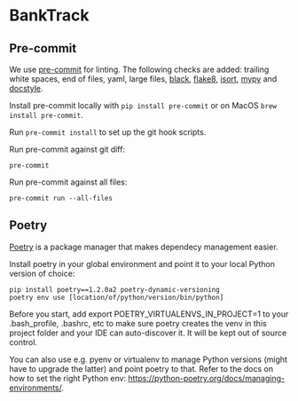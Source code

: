 # BankTrack

## Pre-commit

We use [pre-commit](https://pre-commit.com/) for linting. The following checks are added: trailing white spaces, end of files, yaml, large files, [black](https://black.readthedocs.io/en/stable/), [flake8](https://flake8.pycqa.org/en/latest/), [isort](https://pycqa.github.io/isort/), [mypy](http://www.mypy-lang.org/) and [docstyle](http://www.pydocstyle.org/en/stable/).

Install pre-commit locally with `pip install pre-commit` or on MacOS `brew install pre-commit`.

Run `pre-commit install` to set up the git hook scripts.

Run pre-commit against git diff:

```
pre-commit
```

Run pre-commit against all files:

```
pre-commit run --all-files
```

## Poetry

[Poetry](https://python-poetry.org/) is a package manager that makes dependecy management easier.

Install poetry in your global environment and point it to your local Python version of choice:

```shell
pip install poetry==1.2.0a2 poetry-dynamic-versioning
poetry env use [location/of/python/version/bin/python]
```

Before you start, add export POETRY_VIRTUALENVS_IN_PROJECT=1 to your .bash_profile, .bashrc, etc to make sure poetry creates the venv in this project folder and your IDE can auto-discover it. It will be kept out of source control.

You can also use e.g. pyenv or virtualenv to manage Python versions (might have to upgrade the latter) and point poetry to that. Refer to the docs on how to set the right Python env: https://python-poetry.org/docs/managing-environments/.
